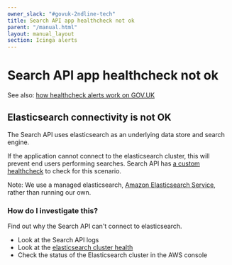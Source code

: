 ```yaml
---
owner_slack: "#govuk-2ndline-tech"
title: Search API app healthcheck not ok
parent: "/manual.html"
layout: manual_layout
section: Icinga alerts
---
```


# Search API app healthcheck not ok

See also: [how healthcheck alerts work on GOV.UK](app-healthcheck-not-ok.html)

## Elasticsearch connectivity is not OK

The Search API uses elasticsearch as an underlying data store and search
engine.

If the application cannot connect to the elasticsearch cluster,
this will prevent end users performing searches. Search API has [a custom healthcheck](https://github.com/alphagov/search-api/blob/05df032d2791769837d2b23cb8fd08a2bc474456/lib/rummager/app.rb#L311-L315) to check for this scenario.

Note: We use a managed elasticsearch, [Amazon Elasticsearch Service][aws-elasticsearch], rather than running our own.

### How do I investigate this?

Find out why the Search API can't connect to elasticsearch.

- Look at the Search API logs
- Look at the [elasticsearch cluster health][cluster-health]
- Check the status of the Elasticsearch cluster in the AWS console

[cluster-health]: /manual/alerts/elasticsearch-cluster-health.html
[aws-elasticsearch]: https://aws.amazon.com/elasticsearch-service/
